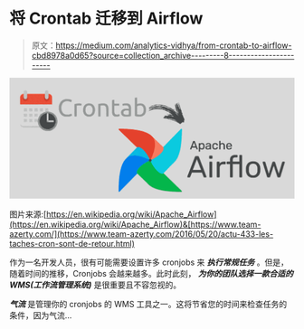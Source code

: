 # 将 Crontab 迁移到 Airflow

> 原文：<https://medium.com/analytics-vidhya/from-crontab-to-airflow-cbd8978a0d65?source=collection_archive---------8----------------------->

![](img/a08502b22b18832a5015182eb506b71c.png)

图片来源:[https://en.wikipedia.org/wiki/Apache_Airflow](https://en.wikipedia.org/wiki/Apache_Airflow)&[https://www.team-azerty.com/](https://www.team-azerty.com/2016/05/20/actu-433-les-taches-cron-sont-de-retour.html)

作为一名开发人员，很有可能需要设置许多 cronjobs 来 ***执行常规任务*** 。但是，随着时间的推移，Cronjobs 会越来越多。此时此刻， ***为你的团队选择一款合适的 WMS(工作流管理系统)*** 是很重要且不容忽视的。

***气流*** 是管理你的 cronjobs 的 WMS 工具之一。这将节省您的时间来检查任务的条件，因为气流…